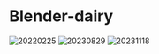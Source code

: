 # Blender-dairy




![20220225](https://github.com/Emmomi/Blender-daily/assets/63034349/82a44053-93fd-49e7-94ef-0c63d668d75b)
![20230829](https://github.com/Emmomi/Blender-daily/assets/63034349/566bd860-716a-4e86-8582-b2782850f26a)
![20231118](https://github.com/Emmomi/Blender-daily/assets/63034349/2d42d0a3-1270-4ca8-a03a-d25cce5941b0)